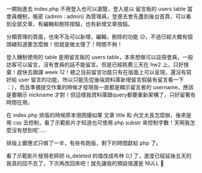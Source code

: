 一開始進去 index.php 不用登入也可以瀏覽，登入是以 留言板的 users table 當會員機制，帳密 {admin : admin} 為管理員，登進去會先盡到後台首頁，可以看到全部文章，有編輯和刪除按鈕，也有新增文章按鈕。

分類管理的頁面，也來不及可以新增，編輯，刪除的功能 😥，不過已經大概有個頭緒知道要怎麼做！但就是做太慢了！時間不夠！ 

登入機制使用的 table 是用留言板的 users table，本來想做可以註冊會員，一般訪客可以留言，沒有會員的話不能留言。但是已經耗費三天在 hw2 上，只好捨棄！趕快去跟課 week 12！總之目前留言功能只有在版面上可以呈現，還沒有寫好給 user 留言的功能，所以只能先從後端資料庫新增留言假裝有留言看一下 ：），而且準備提交作業的時候才發現我一直都是顯示留言者的 username，應該是要顯示 nickname 才對！但這樣我資料庫跟query都要重新架構了，只好留著有時間在用。


在 index.php 排版的時候原本很困擾如果 文章 title 和 內文太長怎麼辦，後來是用 css 去控制，看了示範影片才知道也可使用 php substr 來控制字數！天啊我怎麼沒有想到呢’.....


排版上響應式只做了一半，有些有跑版，剩下的時間獻給 php 了。

看了示範影片發現老師把 is_deleted 的值改成布林 0,1 了，進度已經延後五天的我真的回不去了，下次再改回來吧！就先讓我的預設值還是 NULL 🙁